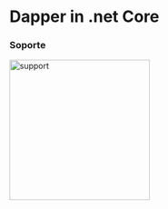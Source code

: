 # Dapper in .net Core

### Soporte
<img width="247" alt="support" src="https://user-images.githubusercontent.com/32500709/45932491-8ed6f900-bf42-11e8-93c3-7f737c40d4b8.png">
